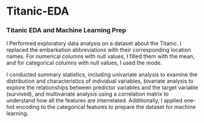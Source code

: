 # Titanic-EDA
### Titanic EDA and Machine Learning Prep

I Performed exploratory data analysis on a dataset about the Titanic. I replaced the embarkation abbreviations with their corresponding location names. For numerical columns with null values, I filled them with the mean, and for categorical columns with null values, I used the mode.

I conducted summary statistics, including univariate analysis to examine the distribution and characteristics of individual variables, bivariate analysis to explore the relationships between predictor variables and the target variable (survived), and multivariate analysis using a correlation matrix to understand how all the features are interrelated. Additionally, I applied one-hot encoding to the categorical features to prepare the dataset for machine learning.
